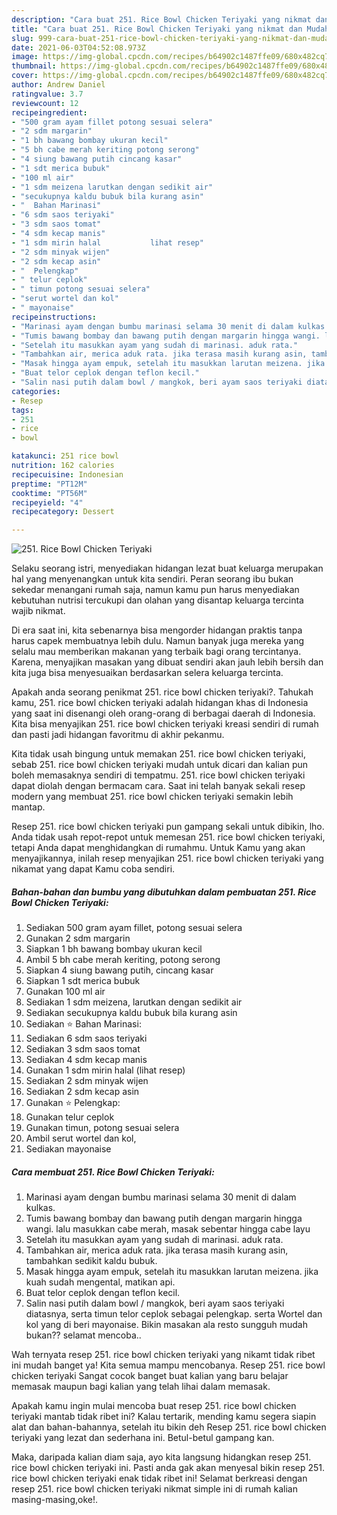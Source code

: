 ```yaml
---
description: "Cara buat 251. Rice Bowl Chicken Teriyaki yang nikmat dan Mudah Dibuat"
title: "Cara buat 251. Rice Bowl Chicken Teriyaki yang nikmat dan Mudah Dibuat"
slug: 999-cara-buat-251-rice-bowl-chicken-teriyaki-yang-nikmat-dan-mudah-dibuat
date: 2021-06-03T04:52:08.973Z
image: https://img-global.cpcdn.com/recipes/b64902c1487ffe09/680x482cq70/251-rice-bowl-chicken-teriyaki-foto-resep-utama.jpg
thumbnail: https://img-global.cpcdn.com/recipes/b64902c1487ffe09/680x482cq70/251-rice-bowl-chicken-teriyaki-foto-resep-utama.jpg
cover: https://img-global.cpcdn.com/recipes/b64902c1487ffe09/680x482cq70/251-rice-bowl-chicken-teriyaki-foto-resep-utama.jpg
author: Andrew Daniel
ratingvalue: 3.7
reviewcount: 12
recipeingredient:
- "500 gram ayam fillet potong sesuai selera"
- "2 sdm margarin"
- "1 bh bawang bombay ukuran kecil"
- "5 bh cabe merah keriting potong serong"
- "4 siung bawang putih cincang kasar"
- "1 sdt merica bubuk"
- "100 ml air"
- "1 sdm meizena larutkan dengan sedikit air"
- "secukupnya kaldu bubuk bila kurang asin"
- "  Bahan Marinasi"
- "6 sdm saos teriyaki"
- "3 sdm saos tomat"
- "4 sdm kecap manis"
- "1 sdm mirin halal           lihat resep"
- "2 sdm minyak wijen"
- "2 sdm kecap asin"
- "  Pelengkap"
- " telur ceplok"
- " timun potong sesuai selera"
- "serut wortel dan kol"
- " mayonaise"
recipeinstructions:
- "Marinasi ayam dengan bumbu marinasi selama 30 menit di dalam kulkas."
- "Tumis bawang bombay dan bawang putih dengan margarin hingga wangi. lalu masukkan cabe merah, masak sebentar hingga cabe layu"
- "Setelah itu masukkan ayam yang sudah di marinasi. aduk rata."
- "Tambahkan air, merica aduk rata. jika terasa masih kurang asin, tambahkan sedikit kaldu bubuk."
- "Masak hingga ayam empuk, setelah itu masukkan larutan meizena. jika kuah sudah mengental, matikan api."
- "Buat telor ceplok dengan teflon kecil."
- "Salin nasi putih dalam bowl / mangkok, beri ayam saos teriyaki diatasnya, serta timun telor ceplok sebagai pelengkap. serta Wortel dan kol yang di beri mayonaise. Bikin masakan ala resto sungguh mudah bukan?? selamat mencoba.."
categories:
- Resep
tags:
- 251
- rice
- bowl

katakunci: 251 rice bowl 
nutrition: 162 calories
recipecuisine: Indonesian
preptime: "PT12M"
cooktime: "PT56M"
recipeyield: "4"
recipecategory: Dessert

---
```



![251. Rice Bowl Chicken Teriyaki](https://img-global.cpcdn.com/recipes/b64902c1487ffe09/680x482cq70/251-rice-bowl-chicken-teriyaki-foto-resep-utama.jpg)

Selaku seorang istri, menyediakan hidangan lezat buat keluarga merupakan hal yang menyenangkan untuk kita sendiri. Peran seorang ibu bukan sekedar menangani rumah saja, namun kamu pun harus menyediakan kebutuhan nutrisi tercukupi dan olahan yang disantap keluarga tercinta wajib nikmat.

Di era  saat ini, kita sebenarnya bisa mengorder hidangan praktis tanpa harus capek membuatnya lebih dulu. Namun banyak juga mereka yang selalu mau memberikan makanan yang terbaik bagi orang tercintanya. Karena, menyajikan masakan yang dibuat sendiri akan jauh lebih bersih dan kita juga bisa menyesuaikan berdasarkan selera keluarga tercinta. 



Apakah anda seorang penikmat 251. rice bowl chicken teriyaki?. Tahukah kamu, 251. rice bowl chicken teriyaki adalah hidangan khas di Indonesia yang saat ini disenangi oleh orang-orang di berbagai daerah di Indonesia. Kita bisa menyajikan 251. rice bowl chicken teriyaki kreasi sendiri di rumah dan pasti jadi hidangan favoritmu di akhir pekanmu.

Kita tidak usah bingung untuk memakan 251. rice bowl chicken teriyaki, sebab 251. rice bowl chicken teriyaki mudah untuk dicari dan kalian pun boleh memasaknya sendiri di tempatmu. 251. rice bowl chicken teriyaki dapat diolah dengan bermacam cara. Saat ini telah banyak sekali resep modern yang membuat 251. rice bowl chicken teriyaki semakin lebih mantap.

Resep 251. rice bowl chicken teriyaki pun gampang sekali untuk dibikin, lho. Anda tidak usah repot-repot untuk memesan 251. rice bowl chicken teriyaki, tetapi Anda dapat menghidangkan di rumahmu. Untuk Kamu yang akan menyajikannya, inilah resep menyajikan 251. rice bowl chicken teriyaki yang nikamat yang dapat Kamu coba sendiri.

<!--inarticleads1-->

##### Bahan-bahan dan bumbu yang dibutuhkan dalam pembuatan 251. Rice Bowl Chicken Teriyaki:

1. Sediakan 500 gram ayam fillet, potong sesuai selera
1. Gunakan 2 sdm margarin
1. Siapkan 1 bh bawang bombay ukuran kecil
1. Ambil 5 bh cabe merah keriting, potong serong
1. Siapkan 4 siung bawang putih, cincang kasar
1. Siapkan 1 sdt merica bubuk
1. Gunakan 100 ml air
1. Sediakan 1 sdm meizena, larutkan dengan sedikit air
1. Sediakan secukupnya kaldu bubuk bila kurang asin
1. Sediakan  ⭐ Bahan Marinasi:
1. Sediakan 6 sdm saos teriyaki
1. Sediakan 3 sdm saos tomat
1. Sediakan 4 sdm kecap manis
1. Gunakan 1 sdm mirin halal           (lihat resep)
1. Sediakan 2 sdm minyak wijen
1. Sediakan 2 sdm kecap asin
1. Gunakan  ⭐ Pelengkap:
1. Gunakan  telur ceplok
1. Gunakan  timun, potong sesuai selera
1. Ambil serut wortel dan kol,
1. Sediakan  mayonaise




<!--inarticleads2-->

##### Cara membuat 251. Rice Bowl Chicken Teriyaki:

1. Marinasi ayam dengan bumbu marinasi selama 30 menit di dalam kulkas.
1. Tumis bawang bombay dan bawang putih dengan margarin hingga wangi. lalu masukkan cabe merah, masak sebentar hingga cabe layu
1. Setelah itu masukkan ayam yang sudah di marinasi. aduk rata.
1. Tambahkan air, merica aduk rata. jika terasa masih kurang asin, tambahkan sedikit kaldu bubuk.
1. Masak hingga ayam empuk, setelah itu masukkan larutan meizena. jika kuah sudah mengental, matikan api.
1. Buat telor ceplok dengan teflon kecil.
1. Salin nasi putih dalam bowl / mangkok, beri ayam saos teriyaki diatasnya, serta timun telor ceplok sebagai pelengkap. serta Wortel dan kol yang di beri mayonaise. Bikin masakan ala resto sungguh mudah bukan?? selamat mencoba..




Wah ternyata resep 251. rice bowl chicken teriyaki yang nikamt tidak ribet ini mudah banget ya! Kita semua mampu mencobanya. Resep 251. rice bowl chicken teriyaki Sangat cocok banget buat kalian yang baru belajar memasak maupun bagi kalian yang telah lihai dalam memasak.

Apakah kamu ingin mulai mencoba buat resep 251. rice bowl chicken teriyaki mantab tidak ribet ini? Kalau tertarik, mending kamu segera siapin alat dan bahan-bahannya, setelah itu bikin deh Resep 251. rice bowl chicken teriyaki yang lezat dan sederhana ini. Betul-betul gampang kan. 

Maka, daripada kalian diam saja, ayo kita langsung hidangkan resep 251. rice bowl chicken teriyaki ini. Pasti anda gak akan menyesal bikin resep 251. rice bowl chicken teriyaki enak tidak ribet ini! Selamat berkreasi dengan resep 251. rice bowl chicken teriyaki nikmat simple ini di rumah kalian masing-masing,oke!.

